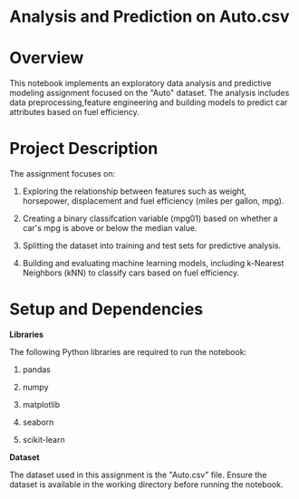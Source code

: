 # Analysis and Prediction on Auto.csv

# Overview

This notebook implements an exploratory data analysis and predictive modeling assignment focused on the "Auto" dataset. The analysis includes data preprocessing,feature engineering and building models to predict car attributes based on fuel efficiency.

# Project Description

The assignment focuses on:

1. Exploring the relationship between features such as weight, horsepower, displacement and fuel efficiency (miles per gallon, mpg).

2. Creating a binary classifcation variable (mpg01) based on whether a car's mpg is above or below the median value.

3. Splitting the dataset into training and test sets for predictive analysis.

4. Building and evaluating machine learning models, including k-Nearest Neighbors (kNN) to classify cars based on fuel efficiency.

# Setup and Dependencies

 **Libraries**

 The following Python libraries are required to run the notebook:

 1. pandas

 2. numpy

 3. matplotlib

 4. seaborn

 5. scikit-learn

**Dataset**

The dataset used in this assignment is the "Auto.csv" file. Ensure the dataset is available in the working directory before running the notebook.
